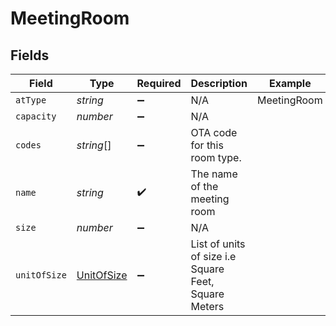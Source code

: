 # MeetingRoom


## Fields

| Field                                                | Type                                                 | Required                                             | Description                                          | Example                                              |
| ---------------------------------------------------- | ---------------------------------------------------- | ---------------------------------------------------- | ---------------------------------------------------- | ---------------------------------------------------- |
| `atType`                                             | *string*                                             | :heavy_minus_sign:                                   | N/A                                                  | MeetingRoom                                          |
| `capacity`                                           | *number*                                             | :heavy_minus_sign:                                   | N/A                                                  |                                                      |
| `codes`                                              | *string*[]                                           | :heavy_minus_sign:                                   | OTA code for this room type.                         |                                                      |
| `name`                                               | *string*                                             | :heavy_check_mark:                                   | The name of the meeting room                         |                                                      |
| `size`                                               | *number*                                             | :heavy_minus_sign:                                   | N/A                                                  |                                                      |
| `unitOfSize`                                         | [UnitOfSize](../../models/shared/unitofsize.md)      | :heavy_minus_sign:                                   | List of units of size i.e Square Feet, Square Meters |                                                      |